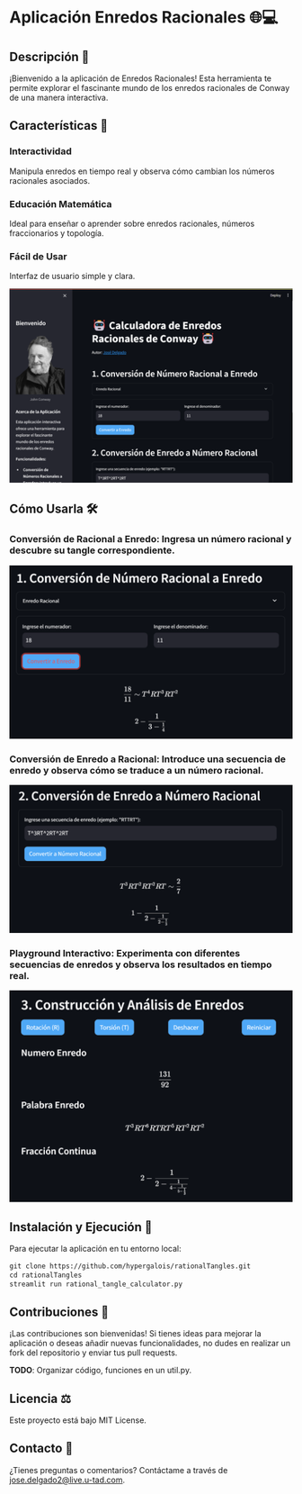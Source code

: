 # Aplicación Enredos Racionales 🌐💻
## Descripción 📝
¡Bienvenido a la aplicación de Enredos Racionales! Esta herramienta te permite explorar el fascinante mundo de los enredos racionales de Conway de una manera interactiva.

## Características 🌟
### **Interactividad**
Manipula enredos en tiempo real y observa cómo cambian los números racionales asociados.

### **Educación Matemática**
Ideal para enseñar o aprender sobre enredos racionales, números fraccionarios y topología.

### **Fácil de Usar**
Interfaz de usuario simple y clara.

![App](images/1.png)

## Cómo Usarla 🛠️
### Conversión de Racional a Enredo: Ingresa un número racional y descubre su tangle correspondiente.
![App](images/2.png)

### Conversión de Enredo a Racional: Introduce una secuencia de enredo y observa cómo se traduce a un número racional.
![App](images/3.png)

### Playground Interactivo: Experimenta con diferentes secuencias de enredos y observa los resultados en tiempo real.
![App](images/4.png)

## Instalación y Ejecución 🚀
Para ejecutar la aplicación en tu entorno local:

```
git clone https://github.com/hypergalois/rationalTangles.git
cd rationalTangles
streamlit run rational_tangle_calculator.py
```

## Contribuciones 🤝
¡Las contribuciones son bienvenidas! Si tienes ideas para mejorar la aplicación o deseas añadir nuevas funcionalidades, no dudes en realizar un fork del repositorio y enviar tus pull requests.

**TODO**: Organizar código, funciones en un util.py.

## Licencia ⚖️
Este proyecto está bajo MIT License.

## Contacto 📩
¿Tienes preguntas o comentarios? Contáctame a través de jose.delgado2@live.u-tad.com.
